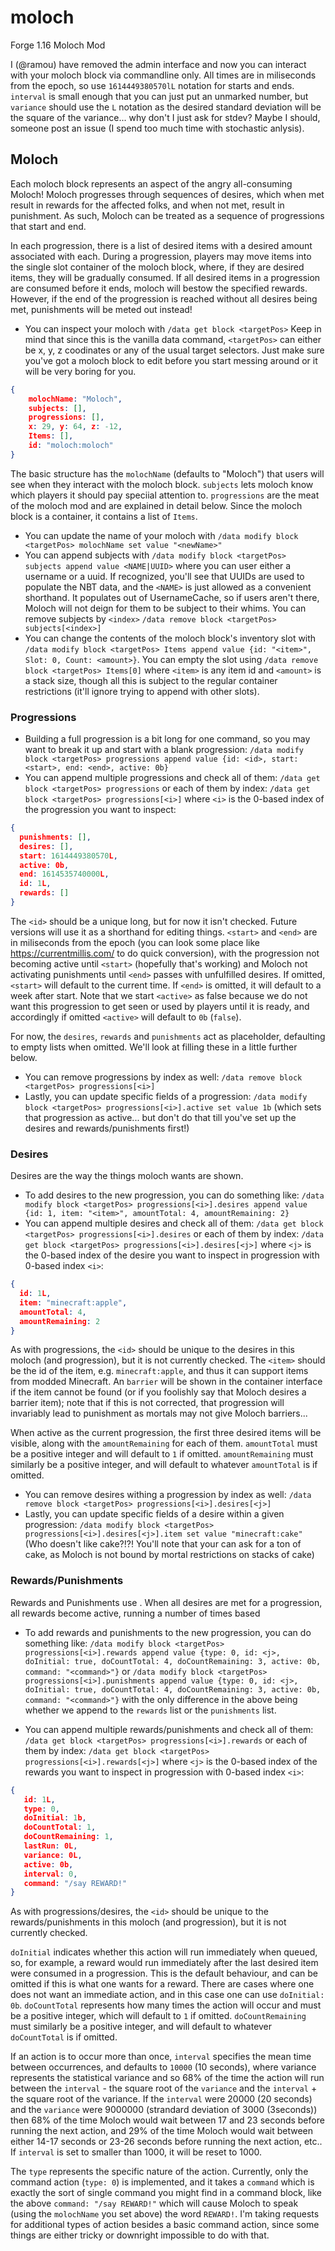 # moloch
Forge 1.16 Moloch Mod

I (@ramou) have removed the admin interface and now you can interact with your moloch block via commandline only. All times are in miliseconds from the epoch, so use `1614449380570lL` notation for starts and ends. `interval` is small enough that you can just put an unmarked number, but `variance` should use the `L` notation as the desired standard deviation will be the square of the variance... why don't I just ask for stdev? Maybe I should, someone post an issue (I spend too much time with stochastic anlysis).

## Moloch
Each moloch block represents an aspect of the angry all-consuming Moloch! Moloch progresses through sequences of desires, which when met result in rewards for the affected folks, and when not met, result in punishment. As such, Moloch can be treated as a sequence of progressions that start and end.

In each progression, there is a list of desired items with a desired amount associated with each. During a progression, players may move items into the single slot container of the moloch block, where, if they are desired items, they will be gradually consumed. If all desired items in a progression are consumed before it ends, moloch will bestow the specified rewards. However, if the end of the progression is reached without all desires being met, punishments will be meted out instead!

 * You can inspect your moloch with `/data get block <targetPos>`
Keep in mind that since this is the vanilla data command, `<targetPos>` can either be x, y, z coodinates or any of the usual target selectors. Just make sure you've got a moloch block to edit before you start messing around or it will be very boring for you.

```json
{
	molochName: "Moloch", 
	subjects: [], 
	progressions: [], 
	x: 29, y: 64, z: -12, 
	Items: [], 
	id: "moloch:moloch"
}

```

The basic structure has the `molochName` (defaults to "Moloch") that users will see when they interact with the moloch block. `subjects` lets moloch know which players it should pay speciial attention to. `progressions` are the meat of the moloch mod and are explained in detail below. Since the moloch block is a container, it contains a list of `Items`.

 * You can update the name of your moloch with `/data modify block <targetPos> molochName set value "<newName>"`
 * You can append subjects with `/data modify block <targetPos> subjects append value <NAME|UUID>` where you can user either a username or a uuid. If recognized, you'll see that UUIDs are used to populate the NBT data, and the `<NAME>` is just allowed as a convenient shorthand. It populates out of UsernameCache, so if users aren't there, Moloch will not deign for them to be subject to their whims. You can remove subjects by `<index>` `/data remove block <targetPos> subjects[<index>]`
 * You can change the contents of the moloch block's inventory slot with `/data modify block <targetPos> Items append value {id: "<item>", Slot: 0, Count: <amount>}`. You can empty the slot using `/data remove block <targetPos> Items[0]`
 where `<item>` is any item id and `<amount>` is a stack size, though all this is subject to the regular container restrictions (it'll ignore trying to append with other slots). 
 

### Progressions
 * Building a full progression is a bit long for one command, so you may want to break it up and start with a blank progression: 
 `/data modify block <targetPos> progressions append value {id: <id>, start: <start>, end: <end>, active: 0b}`
 * You can append multiple progressions and check all of them:
 `/data get block <targetPos> progressions` or each of them by index:
 `/data get block <targetPos> progressions[<i>]` where `<i>` is the 0-based index of the progression you want to inspect:
```json
{
  punishments: [], 
  desires: [], 
  start: 1614449380570L, 
  active: 0b, 
  end: 1614535740000L, 
  id: 1L, 
  rewards: []
}
```
 The `<id>` should be a unique long, but for now it isn't checked. Future versions will use it as a shorthand for editing things. `<start>` and `<end>` are in miliseconds from the epoch (you can look some place like https://currentmillis.com/ to do quick conversion), with the progression not becoming active until `<start>` (hopefully that's working) and Moloch not activating punishments until `<end>` passes with unfulfilled desires. If omitted, `<start>` will default to the current time. If `<end>` is omitted, it will default to a week after start. Note that we start `<active>` as false because we do not want this progression to get seen or used by players until it is ready, and accordingly if omitted `<active>` will default to `0b` (`false`). 
 
For now, the `desires`, `rewards` and `punishments` act as placeholder, defaulting to empty lists when omitted. We'll look at filling these in a little further below.

 * You can remove progressions by index as well:
 `/data remove block <targetPos> progressions[<i>]`
 * Lastly, you can update specific fields of a progression:
 `/data modify block <targetPos> progressions[<i>].active set value 1b` (which sets that progression as active... but don't do that till you've set up the desires and rewards/punishments first!)

### Desires
Desires are the way the things moloch wants are shown.
 * To add desires to the new progression, you can do something like:
`/data modify block <targetPos> progressions[<i>].desires append value {id: 1, item: "<item>", amountTotal: 4, amountRemaining: 2}`
 * You can append multiple desires and check all of them:
 `/data get block <targetPos> progressions[<i>].desires` or each of them by index:
 `/data get block <targetPos> progressions[<i>].desires[<j>]` where `<j>` is the 0-based index of the desire you want to inspect in progression with 0-based index `<i>`:
```json
{
  id: 1L, 
  item: "minecraft:apple", 
  amountTotal: 4, 
  amountRemaining: 2
}
```
As with progressions, the `<id>` should be unique to the desires in this moloch (and progression), but it is not currently checked. The `<item>` should be the id of the item, e.g. `minecraft:apple`, and thus it can support items from modded Minecraft. An `barrier` will be shown in the container interface if the item cannot be found (or if you foolishly say that Moloch desires a barrier item); note that if this is not corrected, that progression will invariably lead to punishment as mortals may not give Moloch barriers... 

When active as the current progression, the first three desired items will be visible, along with the `amountRemaining` for each of them. `amountTotal` must be a positive integer and will default to `1` if omitted. `amountRemaining` must similarly be a positive integer, and will default to whatever `amountTotal` is if omitted.

 * You can remove desires withing a progression by index as well:
 `/data remove block <targetPos> progressions[<i>].desires[<j>]`
 * Lastly, you can update specific fields of a desire within a given progression:
 `/data modify block <targetPos> progressions[<i>].desires[<j>].item set value "minecraft:cake"` (Who doesn't like cake?!?! You'll note that your can ask for a ton of cake, as Moloch is not bound by mortal restrictions on stacks of cake)

### Rewards/Punishments
Rewards and Punishments use <actions>. When all desires are met for a progression, all rewards become active, running a number of times based

 * To add rewards and punishments to the new progression, you can do something like:
`/data modify block <targetPos> progressions[<i>].rewards append value {type: 0, id: <j>, doInitial: true, doCountTotal: 4, doCountRemaining: 3, active: 0b, command: "<command>"}`
or
`/data modify block <targetPos> progressions[<i>].punishments append value {type: 0, id: <j>, doInitial: true, doCountTotal: 4, doCountRemaining: 3, active: 0b, command: "<command>"}`
with the only difference in the above being whether we append to the `rewards` list or the `punishments` list.

 * You can append multiple rewards/punishments and check all of them:
 `/data get block <targetPos> progressions[<i>].rewards` or each of them by index:
 `/data get block <targetPos> progressions[<i>].rewards[<j>]` where `<j>` is the 0-based index of the rewards you want to inspect in progression with 0-based index `<i>`:
```json
{
   id: 1L, 
   type: 0, 
   doInitial: 1b, 
   doCountTotal: 1,
   doCountRemaining: 1, 
   lastRun: 0L, 
   variance: 0L, 
   active: 0b, 
   interval: 0, 
   command: "/say REWARD!"
}
```

As with progressions/desires, the `<id>` should be unique to the rewards/punishments in this moloch (and progression), but it is not currently checked. 

`doInitial` indicates whether this action will run immediately when queued, so, for example, a reward would run immediately after the last desired item were consumed in a progression. This is the default behaviour, and can be omitted if this is what one wants for a reward. There are cases where one does not want an immediate action, and in this case one can use `doInitial: 0b`. `doCountTotal` represents how many times the action will occur and must be a positive integer, which will default to `1` if omitted. `doCountRemaining` must similarly be a positive integer, and will default to whatever `doCountTotal` is if omitted. 

If an action is to occur more than once, `interval` specifies the mean time between occurrences, and defaults to `10000` (10 seconds), where variance represents the statistical variance and so 68% of the time the action will run between the `interval` - the square root of the `variance` and the `interval` + the square root of the variance. If the `interval` were 20000 (20 seconds) and the `variance` were 9000000 (strandard deviation of 3000 (3seconds)) then 68% of the time Moloch would wait between 17 and 23 seconds before running the next action, and 29% of the time Moloch would wait between either 14-17 seconds or 23-26 seconds before running the next action, etc.. If `interval` is set to smaller than 1000, it will be reset to 1000.

The `type` represents the specific nature of the action. Currently, only the command action (`type: 0`) is implemented, and it takes a `command` which is exactly the sort of single command you might find in a command block, like the above `command: "/say REWARD!"` which will cause Moloch to speak (using the `molochName` you set above) the word `REWARD!`. I'm taking requests for additional types of action besides a basic command action, since some things are either tricky or downright impossible to do with that.


